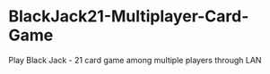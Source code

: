 BlackJack21-Multiplayer-Card-Game
=================================

Play Black Jack - 21 card game among multiple players through LAN
